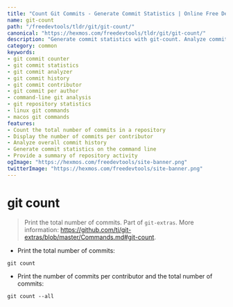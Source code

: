 ```yaml
---
title: "Count Git Commits - Generate Commit Statistics | Online Free DevTools by Hexmos"
name: git-count
path: "/freedevtools/tldr/git/git-count/"
canonical: "https://hexmos.com/freedevtools/tldr/git/git-count/"
description: "Generate commit statistics with git-count. Analyze commit history and contributor activity using this command-line tool. Free online tool, no registration required."
category: common
keywords:
- git commit counter
- git commit statistics
- git commit analyzer
- git commit history
- git commit contributor
- git commit per author
- command-line git analysis
- git repository statistics
- linux git commands
- macos git commands
features:
- Count the total number of commits in a repository
- Display the number of commits per contributor
- Analyze overall commit history
- Generate commit statistics on the command line
- Provide a summary of repository activity
ogImage: "https://hexmos.com/freedevtools/site-banner.png"
twitterImage: "https://hexmos.com/freedevtools/site-banner.png"
---
```


# git count

> Print the total number of commits.
> Part of `git-extras`.
> More information: <https://github.com/tj/git-extras/blob/master/Commands.md#git-count>.

- Print the total number of commits:

`git count`

- Print the number of commits per contributor and the total number of commits:

`git count --all`
